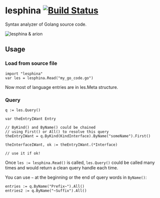 # lesphina [![Build Status](https://travis-ci.org/straightdave/lesphina.svg?branch=master)](https://travis-ci.org/straightdave/lesphina)

Syntax analyzer of Golang source code.

![lesphina & arion](https://i.pinimg.com/736x/35/e9/42/35e942e53b10d00138db8156ef6b73d1---s.jpg)

## Usage

### Load from source file
```golang
import "lesphina"
var les = lesphina.Read("my_go_code.go")
```
Now most of language entries are in les.Meta structure.

### Query
```golang
q := les.Query()

var theEntryIWant Entry

// ByKind() and ByName() could be chained
// using First() or All() to resolve this query
theEntryIWant = q.ByKind(KindInterface).ByName("someName").First()

theInterfaceIWant, ok := theEntryIWant.(*Interface)

// use it if ok!
```

Once `les := lesphina.Read()` is called, `les.Query()` could be called many times and would return a clean query handle each time.

You can use `~` at the beginning or the end of query words in `ByName()`:
```golang
entries := q.ByName("Prefix~").All()
entries2 := q.ByName("~Suffix").All()
```

